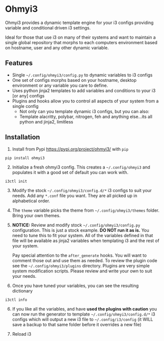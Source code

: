# Ohmyi3


Ohmyi3 provides a dynamic template engine for your i3 configs providing variable
and conditional driven i3 settings.

Ideal for those that use i3 on many of their systems and want to maintain a single
global repository that morphs to each computers environment based on hostname, user
and any other dynamic variable.


## Features
- Single `~/.config/ohmyi3/config.py` to dynamic variables to i3 configs
- One set of configs morphs based on your hostname, desktop environment or any variable you care to define.
- Uses python jinja2 templates to add variables and conditions to your i3 [or any] configs
- Plugins and hooks allow you to control all aspects of your system from a single config
    - Not only can you template dynamic i3 configs, but you can also:
    - Template alacritty, polybar, nitrogen, feh and anything else...its all python and jinja2, limitless


## Installation

1. Install from Pypi https://pypi.org/project/ohmyi3/ with `pip`
```
pip install ohmyi3
```

2. Initialize a fresh ohmyi3 config.  This creates a `~/.config/ohmyi3` and
populates it with a good set of default you can work with.
```
i3ctl init
```

3. Modify the stock `~/.config/ohmyi3/config.d/*` i3 configs to suit your needs.
Add any `*.conf` file you want.  They are all picked up in alphabetical order.

4. The `theme` variable picks the theme from `~/.config/ohmyi3/themes` folder.
Bring your own themes.

4. **NOTICE:** Review and modify stock `~/.config/ohmyi3/config.py` configuration.  This is
just a stock example.  **DO NOT run it as is.**  You need to tune this to fit your
system.  All of the variables defined in that file will be available as jinja2
variables when templating i3 and the rest of your system.

    Pay special attention to the `after_generate` hooks.  You will want to comment
    those out and use them as needed.  To review the plugin code see the
    `~/.config/ohmyi3/plugins` directory.  Plugins are very simple system
    modification scripts.  Please review and write your own to suit your needs.

5. Once you have tuned your variables, you can see the resulting dictionary
```
i3ctl info
```

6. If you like all the variables, and have **used the plugins with caution**
you can now run the generator to template `~/.config/ohmyi3/config.d/*` i3 configs
which will output a new i3 file to `~/.config/i3/config` (it WILL save a backup
to that same folder before it overrides a new file)

7. Reload i3
